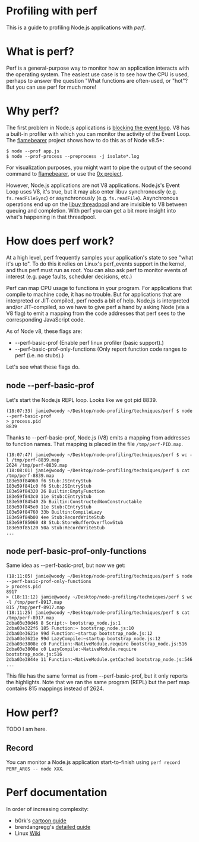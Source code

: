 # Profiling with perf

This is a guide to profiling Node.js applications with *perf*.

# What is perf?

Perf is a general-purpose way to monitor how an application interacts with the operating system. The easiest use case is to see how the CPU is used, perhaps to answer the question "What functions are often-used, or "hot"? But you can use perf for much more!

# Why perf?

The first problem in Node.js applications is [blocking the event loop](https://nodejs.org/en/docs/guides/dont-block-the-event-loop/). V8 has a built-in profiler with which you can monitor the activity of the Event Loop. The [flamebearer](https://github.com/mapbox/flamebearer) project shows how to do this as of Node v8.5+:

```
$ node --prof app.js
$ node --prof-process --preprocess -j isolate*.log
```

For visualization purposes, you might want to pipe the output of the second command to [flamebearer](https://github.com/mapbox/flamebearer), or use the [0x project](https://github.com/davidmarkclements/0x).

However, Node.js applications are not V8 applications. Node.js's Event Loop uses V8, it's true, but it may also enter libuv synchronously (e.g. `fs.readFileSync`) or asynchronously (e.g. `fs.readFile`). Asynchronous operations end up on the [libuv threadpool](http://docs.libuv.org/en/v1.x/threadpool.html) and are invisible to V8 between queuing and completion. With perf you can get a bit more insight into what's happening in that threadpool.

# How does perf work?

At a high level, perf frequently samples your application's state to see "what it's up to". To do this it relies on Linux's perf\_events support in the kernel, and thus perf must run as root. You can also ask perf to monitor events of interest (e.g. page faults, scheduler decisions, etc.)

Perf can map CPU usage to functions in your program.
For applications that compile to machine code, it has no trouble.
But for applications that are interpreted or JIT-compiled, perf needs a bit of help.
Node.js is interpreted and/or JIT-compiled, so we have to give perf a hand by asking Node (via a V8 flag) to emit a mapping from the code addresses that perf sees to the corresponding JavaScript code.

As of Node v8, these flags are:
- --perf-basic-prof (Enable perf linux profiler (basic support).)
- --perf-basic-prof-only-functions (Only report function code ranges to perf (i.e. no stubs).)

Let's see what these flags do.

## node --perf-basic-prof

Let's start the Node.js REPL loop. Looks like we got pid 8839.

```
(18:07:33) jamie@woody ~/Desktop/node-profiling/techniques/perf $ node --perf-basic-prof 
> process.pid
8839
```

Thanks to --perf-basic-prof, Node.js (V8) emits a mapping from addresses to function names.
That mapping is placed in the file `/tmp/perf-PID.map`.

```
(18:07:47) jamie@woody ~/Desktop/node-profiling/techniques/perf $ wc -l /tmp/perf-8839.map
2624 /tmp/perf-8839.map
(18:08:01) jamie@woody ~/Desktop/node-profiling/techniques/perf $ cat /tmp/perf-8839.map
183e59f84060 f6 Stub:JSEntryStub
183e59f841c0 f6 Stub:JSEntryStub
183e59f84320 26 Builtin:EmptyFunction
183e59f843c0 11e Stub:CEntryStub
183e59f84540 2b Builtin:ConstructedNonConstructable
183e59f845e0 11e Stub:CEntryStub
183e59f84760 33b Builtin:CompileLazy
183e59f84b00 4ee Stub:RecordWriteStub
183e59f85060 48 Stub:StoreBufferOverflowStub
183e59f85120 50a Stub:RecordWriteStub
...
```

## node perf-basic-prof-only-functions

Same idea as --perf-basic-prof, but now we get:

```
(18:11:05) jamie@woody ~/Desktop/node-profiling/techniques/perf $ node --perf-basic-prof-only-functions
> process.pid
8917
> (18:11:12) jamie@woody ~/Desktop/node-profiling/techniques/perf $ wc -l /tmp/perf-8917.map 
815 /tmp/perf-8917.map
(18:11:25) jamie@woody ~/Desktop/node-profiling/techniques/perf $ cat /tmp/perf-8917.map 
2dba03e30d46 8 Script:~ bootstrap_node.js:1
2dba03e322f6 185 Function:~ bootstrap_node.js:10
2dba03e3621e 99d Function:~startup bootstrap_node.js:12
2dba03e3621e 99d LazyCompile:~startup bootstrap_node.js:12
2dba03e3808e c0 Function:~NativeModule.require bootstrap_node.js:516
2dba03e3808e c0 LazyCompile:~NativeModule.require bootstrap_node.js:516
2dba03e3844e 11 Function:~NativeModule.getCached bootstrap_node.js:546
...
```

This file has the same format as from --perf-basic-prof, but it only reports the highlights.
Note that we ran the same program (REPL) but the perf map contains 815 mappings instead of 2624.

# How perf? 

TODO I am here.

## Record

You can monitor a Node.js application start-to-finish using `perf record PERF_ARGS -- node XXX`.

# Perf documentation

In order of increasing complexity:
- b0rk's [cartoon guide](https://jvns.ca/blog/2018/04/16/new-perf-zine/)
- brendangregg's [detailed guide](http://brendangregg.com/perf.html)
- Linux [Wiki](https://perf.wiki.kernel.org/index.php/Main_Page)
